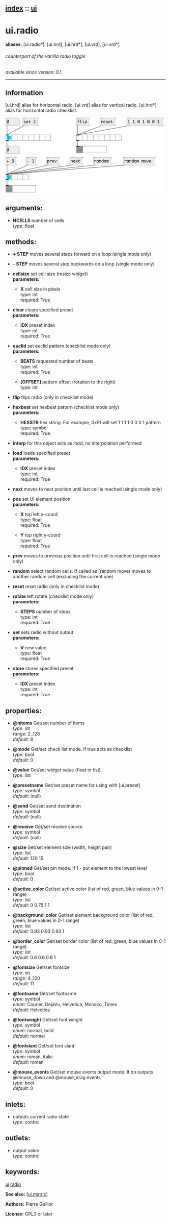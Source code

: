 [index](index.html) :: [ui](category_ui.html)
---

# ui.radio
**aliases:** [ui.radio*], [ui.hrd], [ui.hrd*], [ui.vrd], [ui.vrd*]


###### counterpart of the vanilla radio toggle

*available since version:* 0.1

---


## information
[ui.hrd] alias for horizontal radio, [ui.vrd] alias for vertical radio, [ui.hrd*] alias for horizontal radio checklist.


[![example](../examples/img/ui.radio.jpg)](../examples/pd/ui.radio.pd)



## arguments:

* **NCELLS**
number of cells<br>
_type:_ float<br>



## methods:

* **+ STEP**
moves several steps forward on a loop (single mode only)<br>

* **- STEP**
moves several step backwards on a loop (single mode only)<br>

* **cellsize**
set cell size (resize widget)<br>
  __parameters:__
  - **X** cell size in pixels<br>
    type: int <br>
    required: True <br>

* **clear**
clears specified preset<br>
  __parameters:__
  - **IDX** preset index<br>
    type: int <br>
    required: True <br>

* **euclid**
set euclid pattern (checklist mode only)<br>
  __parameters:__
  - **BEATS** requested number of beats<br>
    type: int <br>
    required: True <br>

  - **[OFFSET]** pattern offset (rotation to the right)<br>
    type: int <br>

* **flip**
flips radio (only in checklist mode)<br>

* **hexbeat**
set hexbeat pattern (checklist mode only)<br>
  __parameters:__
  - **HEXSTR** hex string. For example, 0xF1 will set 1 1 1 1 0 0 0 1 pattern<br>
    type: symbol <br>
    required: True <br>

* **interp**
for this object acts as *load*, no interpolation performed<br>

* **load**
loads specified preset<br>
  __parameters:__
  - **IDX** preset index<br>
    type: int <br>
    required: True <br>

* **next**
moves to next position until last cell is reached (single mode only)<br>

* **pos**
set UI element position<br>
  __parameters:__
  - **X** top left x-coord<br>
    type: float <br>
    required: True <br>

  - **Y** top right y-coord<br>
    type: float <br>
    required: True <br>

* **prev**
moves to previous position until first cell is reached (single mode only)<br>

* **random**
select random cells. If called as [random move( moves to another random cell
(excluding the current one)<br>

* **reset**
reset radio (only in checklist mode)<br>

* **rotate**
left rotate (checklist mode only)<br>
  __parameters:__
  - **STEPS** number of steps<br>
    type: int <br>
    required: True <br>

* **set**
sets radio without output<br>
  __parameters:__
  - **V** new value<br>
    type: float <br>
    required: True <br>

* **store**
stores specified preset<br>
  __parameters:__
  - **IDX** preset index<br>
    type: int <br>
    required: True <br>




## properties:

* **@nitems** 
Get/set number of items<br>
_type:_ int<br>
_range:_ 2..128<br>
_default:_ 8<br>

* **@mode** 
Get/set check list mode. If true acts as checklist<br>
_type:_ bool<br>
_default:_ 0<br>

* **@value** 
Get/set widget value (float or list)<br>
_type:_ list<br>

* **@presetname** 
Get/set preset name for using with [ui.preset]<br>
_type:_ symbol<br>
_default:_ (null)<br>

* **@send** 
Get/set send destination<br>
_type:_ symbol<br>
_default:_ (null)<br>

* **@receive** 
Get/set receive source<br>
_type:_ symbol<br>
_default:_ (null)<br>

* **@size** 
Get/set element size (width, height pair)<br>
_type:_ list<br>
_default:_ 120 15<br>

* **@pinned** 
Get/set pin mode. if 1 - put element to the lowest level<br>
_type:_ bool<br>
_default:_ 0<br>

* **@active_color** 
Get/set active color (list of red, green, blue values in 0-1 range)<br>
_type:_ list<br>
_default:_ 0 0.75 1 1<br>

* **@background_color** 
Get/set element background color (list of red, green, blue values in 0-1 range)<br>
_type:_ list<br>
_default:_ 0.93 0.93 0.93 1<br>

* **@border_color** 
Get/set border color (list of red, green, blue values in 0-1 range)<br>
_type:_ list<br>
_default:_ 0.6 0.6 0.6 1<br>

* **@fontsize** 
Get/set fontsize<br>
_type:_ int<br>
_range:_ 4..100<br>
_default:_ 11<br>

* **@fontname** 
Get/set fontname<br>
_type:_ symbol<br>
_enum:_ Courier, DejaVu, Helvetica, Monaco, Times<br>
_default:_ Helvetica<br>

* **@fontweight** 
Get/set font weight<br>
_type:_ symbol<br>
_enum:_ normal, bold<br>
_default:_ normal<br>

* **@fontslant** 
Get/set font slant<br>
_type:_ symbol<br>
_enum:_ roman, italic<br>
_default:_ roman<br>

* **@mouse_events** 
Get/set mouse events output mode. If on outputs @mouse_down and @mouse_drag events<br>
_type:_ bool<br>
_default:_ 0<br>



## inlets:

* outputs current radio state<br>
_type:_ control



## outlets:

* output value<br>
_type:_ control



## keywords:

[ui](keywords/ui.html)
[radio](keywords/radio.html)



**See also:**
[\[ui.matrix\]](ui.matrix.html)




**Authors:** Pierre Guillot




**License:** GPL3 or later





